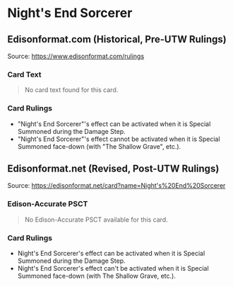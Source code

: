 # Night's End Sorcerer

## Edisonformat.com (Historical, Pre-UTW Rulings)

Source: https://www.edisonformat.com/rulings

### Card Text

> No card text found for this card.

### Card Rulings

*   "Night's End Sorcerer"'s effect can be activated when it is Special Summoned during the Damage Step.
*   "Night's End Sorcerer"'s effect cannot be activated when it is Special Summoned face-down (with "The Shallow Grave", etc.).

## Edisonformat.net (Revised, Post-UTW Rulings)

Source: https://edisonformat.net/card?name=Night's%20End%20Sorcerer

### Edison-Accurate PSCT

> No Edison-Accurate PSCT available for this card.

### Card Rulings

*   Night's End Sorcerer's effect can be activated when it is Special Summoned during the Damage Step.
*   Night's End Sorcerer's effect can't be activated when it is Special Summoned face-down (with The Shallow Grave, etc.).
            
